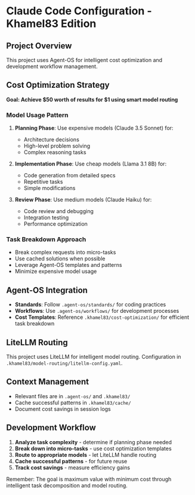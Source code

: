# Claude Code Configuration - Khamel83 Edition

## Project Overview
This project uses Agent-OS for intelligent cost optimization and development workflow management.

## Cost Optimization Strategy
**Goal: Achieve $50 worth of results for $1 using smart model routing**

### Model Usage Pattern
1. **Planning Phase**: Use expensive models (Claude 3.5 Sonnet) for:
   - Architecture decisions
   - High-level problem solving
   - Complex reasoning tasks

2. **Implementation Phase**: Use cheap models (Llama 3.1 8B) for:
   - Code generation from detailed specs
   - Repetitive tasks
   - Simple modifications

3. **Review Phase**: Use medium models (Claude Haiku) for:
   - Code review and debugging
   - Integration testing
   - Performance optimization

### Task Breakdown Approach
- Break complex requests into micro-tasks
- Use cached solutions when possible
- Leverage Agent-OS templates and patterns
- Minimize expensive model usage

## Agent-OS Integration
- **Standards**: Follow `.agent-os/standards/` for coding practices
- **Workflows**: Use `.agent-os/workflows/` for development processes
- **Cost Templates**: Reference `.khamel83/cost-optimization/` for efficient task breakdown

## LiteLLM Routing
This project uses LiteLLM for intelligent model routing. Configuration in `.khamel83/model-routing/litellm-config.yaml`.

## Context Management
- Relevant files are in `.agent-os/` and `.khamel83/`
- Cache successful patterns in `.khamel83/cache/`
- Document cost savings in session logs

## Development Workflow
1. **Analyze task complexity** - determine if planning phase needed
2. **Break down into micro-tasks** - use cost optimization templates
3. **Route to appropriate models** - let LiteLLM handle routing
4. **Cache successful patterns** - for future reuse
5. **Track cost savings** - measure efficiency gains

Remember: The goal is maximum value with minimum cost through intelligent task decomposition and model routing.
